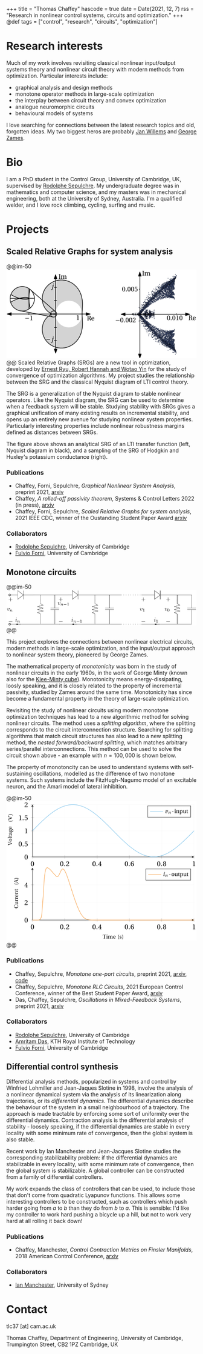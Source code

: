 +++
title = "Thomas Chaffey"
hascode = true
date = Date(2021, 12, 7)
rss = "Research in nonlinear control systems, circuits and optimization."
+++
@def tags = ["control", "research", "circuits", "optimization"]

# Research interests
Much of my work involves revisiting classical nonlinear input/output systems theory
and nonlinear circuit theory with modern methods from optimization.  Particular interests include:

* graphical analysis and design methods
* monotone operator methods in large-scale optimization
* the interplay between circuit theory and convex optimization
* analogue neuromorphic circuits
* behavioural models of systems

I love searching for connections between the latest research topics and old, forgotten ideas.  My two biggest heros are probably [Jan Willems](https://homes.esat.kuleuven.be/~sistawww/smc/jwillems/) and [George Zames](http://www.mit.edu/~mitter/publications/85_legacy_zames_IEEEAC.pdf).

# Bio
I am a PhD student in the Control Group, University of Cambridge, UK, supervised by [Rodolphe Sepulchre](https://sites.google.com/site/rsepulchre/).  My undergraduate degree was in mathematics and computer science, and my masters was in mechanical engineering, both at the University of Sydney, Australia.  I'm a qualified welder, and I love rock climbing, cycling, surfing and music.

# Projects

## Scaled Relative Graphs for system analysis

@@im-50
![SRG](/assets/images/srg.svg)
@@
Scaled Relative Graphs (SRGs) are a new tool in optimization, developed by [Ernest Ryu, Robert Hannah and Wotao Yin](https://link.springer.com/article/10.1007/s10107-021-01639-w) for the study of convergence of optimization algorithms.  My project studies the relationship between the SRG and the classical Nyquist diagram of LTI control theory.  

The SRG is a generalization of the Nyquist diagram to stable nonlinear operators.  Like the Nyquist diagram, the SRG can be used to determine when a feedback system will be stable.  Studying stability with SRGs gives a graphical unification of many existing results on incremental stability, and opens up an entirely new avenue for studying nonlinear system properties.  Particularly interesting properties include nonlinear robustness margins defined as distances between SRGs.  

The figure above shows an analytical SRG of an LTI transfer function (left, Nyquist diagram in black), and a sampling of the SRG of Hodgkin and Huxley's potassium conductance (right).

### Publications
* Chaffey, Forni, Sepulchre, *Graphical Nonlinear System Analysis*, preprint 2021, [arxiv](https://arxiv.org/abs/2107.11272)
* Chaffey, *A rolled-off passivity theorem*, Systems \& Control Letters 2022 (in press), [arxiv](https://arxiv.org/abs/2108.07634)
* Chaffey, Forni, Sepulchre, *Scaled Relative Graphs for system analysis*, 2021 IEEE CDC, winner of the Oustanding Student Paper Award [arxiv](https://arxiv.org/abs/2103.13971)

### Collaborators
* [Rodolphe Sepulchre](https://sites.google.com/site/rsepulchre/), University of Cambridge
* [Fulvio Forni](https://sites.google.com/site/fulvioforni/), University of Cambridge

## Monotone circuits

@@im-50
![circuit](/assets/images/monotone-circuit.svg)
@@

This project explores the connections between nonlinear electrical circuits, modern methods in large-scale optimization, and the input/output approach to nonlinear system theory, pioneered by George Zames.  

The mathematical property of *monotonicity* was born in the study of nonlinear circuits in the early 1960s, in the work of George Minty (known also for the [Klee-Minty cube](https://en.wikipedia.org/wiki/Klee%E2%80%93Minty_cube)).  Monotonicity means energy-dissipating, loosly speaking, and it is closely related to the property of incremental passivity, studied by Zames around the same time.  Monotonicity has since become a fundamental property in the theory of large-scale optimization.  

Revisiting the study of nonlinear circuits using modern monotone optimization techniques has lead to a new algorithmic method for solving nonlinear circuits.  The method uses a *splitting algorithm*, where the splitting corresponds to the circuit interconnection structure.  Searching for splitting algorithms that match circuit structures has also lead to a new splitting method, the *nested forward/backward splitting*, which matches arbitrary series/parallel interconnections.  This method can be used to solve the circuit shown above - an example with $n=100,000$ is shown below.

The property of monotoncity can be used to understand systems with self-sustaining oscillations, modelled as the difference of two monotone systems.  Such systems include the FitzHugh-Nagumo model of an excitable neuron, and the Amari model of lateral inhibition.

@@im-50
![circuit output](/assets/images/monotone-output.svg)
@@

### Publications
* Chaffey, Sepulchre, *Monotone one-port circuits*, preprint 2021, [arxiv](https://arxiv.org/abs/2111.15407), [code](https://github.com/ThomasChaffey/monotone-one-port-circuits)
* Chaffey, Sepulchre, *Monotone RLC Circuits*, 2021 European Control Conference, winner of the Best Student Paper Award, [arxiv](https://arxiv.org/abs/2012.11533)
* Das, Chaffey, Sepulchre, *Oscillations in Mixed-Feedback Systems*, preprint 2021, [arxiv](https://arxiv.org/abs/2103.16379)

### Collaborators
* [Rodolphe Sepulchre](https://sites.google.com/site/rsepulchre/), University of Cambridge
* [Amritam Das](http://amritamdas.com/), KTH Royal Institute of Technology
* [Fulvio Forni](https://sites.google.com/site/fulvioforni/), University of Cambridge

## Differential control synthesis

Differential analysis methods, popularized in systems and control by Winfried Lohmiller and Jean-Jaques Slotine in 1998, involve the analysis of a nonlinear dynamical system via the analysis of its linearization along trajectories, or its *differential dynamics*.  The differential dynamics describe the behaviour of the system in a small neighbourhood of a trajectory.  The approach is made tractable by enforcing some sort of uniformity over the differential dynamics.  Contraction analysis is the differential analysis of stability - loosely speaking, if the differential dynamics are stable in every locality with some minimum rate of convergence, then the global system is also stable. 

Recent work by Ian Manchester and Jean-Jacques Slotine studies the corresponding stabilizability problem: if the differential dynamics are stabilizable in every locality, with some minimum rate of convergence, then the global system is stabilizable.  A global controller can be constructed from a family of differential controllers.  

My work expands the class of controllers that can be used, to include those that don't come from quadratic Lyapunov functions.  This allows some interesting controllers to be constructed, such as controllers which push harder going from $a$ to $b$ than they do from $b$ to $a$.  This is sensible:  I'd like my controller to work hard pushing a bicycle up a hill, but not to work very hard at all rolling it back down!

### Publications
* Chaffey, Manchester, *Control Contraction Metrics on Finsler Manifolds*, 2018 American Control Conference, [arxiv](https://arxiv.org/abs/1803.01034)

### Collaborators
* [Ian Manchester](http://www-personal.acfr.usyd.edu.au/ian/bio/), University of Sydney

# Contact
tlc37 [at] cam.ac.uk

Thomas Chaffey,
Department of Engineering,
University of Cambridge,
Trumpington Street,
CB2 1PZ Cambridge, UK
